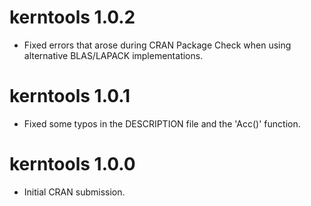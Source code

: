 # kerntools 1.0.2

* Fixed errors that arose during CRAN Package Check when using alternative BLAS/LAPACK implementations.

# kerntools 1.0.1

* Fixed some typos in the DESCRIPTION file and the 'Acc()' function.

# kerntools 1.0.0

* Initial CRAN submission.
